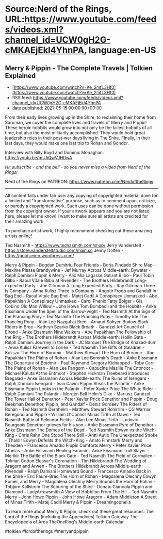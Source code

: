 # Source:Nerd of the Rings, URL:https://www.youtube.com/feeds/videos.xml?channel_id=UCW0gH2G-cMKAEjEkI4YhnPA, language:en-US

## Merry & Pippin - The Complete Travels | Tolkien Explained
 - [https://www.youtube.com/watch?v=Ke_2mfL3Hf0](https://www.youtube.com/watch?v=Ke_2mfL3Hf0)
 - RSS feed: https://www.youtube.com/feeds/videos.xml?channel_id=UCW0gH2G-cMKAEjEkI4YhnPA
 - date published: 2021-05-15 00:00:00+00:00

From their early lives growing up in the Shire, to reclaiming their home from Saruman, we cover the complete lives and travels of Merry and Pippin!  These heroic hobbits would grow into not only be the tallest hobbits of all time, but also the most militarily accomplished.  They would hold great leadership roles in their post-war days living in The Shire.  Finally, in their last days, they would make one last trip to Rohan and Gondor.

Interview with Billy Boyd and Dominic Monaghan: https://youtu.be/mUAQwVJHDwA


*Hit subscribe - and the bell - so you never miss a video from Nerd of the Rings!*  

Nerd of the Rings on PATREON: https://www.patreon.com/NerdoftheRings

-------------- 
All content falls under fair use: any copying of copyrighted material done for a limited and “transformative” purpose, such as to comment upon, criticize, or parody a copyrighted work. Such uses can be done without permission from the copyright owner.   If your artwork appears and you are not listed here, please let me know! I want to make sure all artists are credited for their amazing work.

To purchase artist work, I highly recommend checking out these amazing artists online!

Ted Nasmith - https://www.tednasmith.com/shop/
Jerry Vanderstelt - https://store.vandersteltstudio.com/main.sc
Jenny Dolfen - https://goldseven.wordpress.com/

Merry & Pippin - Bogdan Dumitriu
Four Friends - Borja Pindado
Shire Map - Maxime Plasse
Brandywine - Jef Murray
Across Middle-earth: Bywater - Ralph Damiani
Pippin & Merry - Alix Mia Lagasse Gallant
Bilbo - Paul Tobin
Bilbo - Raoul Vitale
Bilbo at Rivendell - The Brothers Hildebrandt
Long-expected Party - Joe Gilronan
A Long Expected Party - Ray Gilronan
Three is Company - Anna Kulisz
Three is Company - Angotir
Frodo and Gandalf in Bag End - Raoul Vitale
Bag End - Matej Cadil
A Conspiracy Unmasked - Abe Papakhian
A Conspiracy Unmasked - Carol Phenix
Fatty Bolger - Gia Cobino
Old Man Willow - John Howe
Tom Bombadil and the Hobbits - Anke Eissmann
Under the Spell of the Barrow-wight - Ted Nasmith
At the Sign of the Prancing Pony - Ted Nasmith
The Prancing Pony - Timothy Ide
The Prancing Pony - Alan Lee
Nazgul at Bree - Arnaud Sohyer-Budow
Black Riders in Bree - Kathryn Szarko
Black Breath - Gandzel Art
Council of Elrond - Anke Eissmann
Nine Walkers - Abe Papakhian
The Fellowship of the Ring - The Brothers Hildebrandt
Across Middle-earth: Hollin Gate - Ralph Damiani
Journey in the Dark - JC Barquet
The Bridge of Khazad-dum - Anna Kulisz
Farewell to Lorien - Ted Nasmith
The Gifts of Galadriel - Kuliszu
The Horn of Boromir - Matthew Stewart
The Horn of Boromir - Abe Papakhian
The Plains of Rohan - Alan Lee
Boromir's Death - Anke Eissmann
The Departure of Boromir - Paul Raymond Gregory
Kidnapped - Toby Carr
The Plains of Rohan - Alan Lee
Fangorn - Capucine Mazille
The Entmoot - Michael Kaluta
At the Entmoot - Stephen Hickman
Treebeard introduces Bregalad - Anke Eissmann
Across Middle-earth: The Ruins of Isengard - Ralph Damiani
Isengard - Ivan Cavini
Pippin Steals the Palantir - Anke Eissmann
Pippin Looks in the Palantir - Peter Xavier Price
The White Rider - Ralph Damiani
The Palantir - Morgen Bell
Helm's Dike - Mariusz Gandzel
The Tower Hall of Denethor - Peter Xavier Price
Denethor and Pippin - Doug Beekman
Denethor, Pippin, and Gandalf - Denis Gordeev
The Riders of Rohan - Ted Nasmith
Dernhelm - Matthew Stewart
Rohirrim - CG Warrior
Beregond and Pippin - William O'Connor
Minas Tirith at Dawn - Ted Nasmith
Battle of Pelennor Fields - Alan Lee
Minas Tirith - Ludovic Bourgeois
Denethor grieves for his son - Anke Eissmann
Pyre of Denethor - Anke Eissmann
The Domes of the Dead - Ted Nasmith
Eowyn vs the Witch-King - Chris Rahn
One Stood There Still - Antti Autio
The Unexpected Stroke - Thaldir
Eowyn Defeats the Witch-King - Anato Finnstark
Merry and Theoden - Francesco Amadio
Pippin Comforts Merry - Peter Xavier Price
Athelas - Anke Eissmann
Healing Faramir - Anke Eissmann
Troll Slayer - Merlkir
The Battle of the Black Gate - Ted Nasmith
The Field of Cormallen - Tolman Cotton
Elessar's Coronation - Tim Hildebrandt
The Wedding of Aragorn and Arwen - The Brothers Hildebrandt
Across Middle-earth: Rivendell - Ralph Damiani
Homeward Bound - Francesco Amadio
Back in the Shire - Eric Faure-Brac
The Horn of Rohan - Magdalena Olechny
Eowyn, Eomer, and Merry - Magdalena Olechny
Merry Sounds the Horn of Rohan - Tobjorn Kallstrom
The Scouring of the Shire - Donato Giancola
Pippin and Diamond - LadyArrowsmith
A View of Hobbiton From The Hill - Ted Nasmith
Merry - John Howe
Pippin - John Howe
Aragorn - Adam Middleton
A Street of Minas Tirith - Matej Cadill
Merry & Pippin - Dreamingophelia

To learn more about Merry & Pippin, check out these great resources:
The Lord of the Rings (including the Appendices)
Tolkien Gateway
The Encyclopedia of Arda
TheOneRing's Middle-earth Calendar

#tolkien #lordoftherings #merryandpippin

